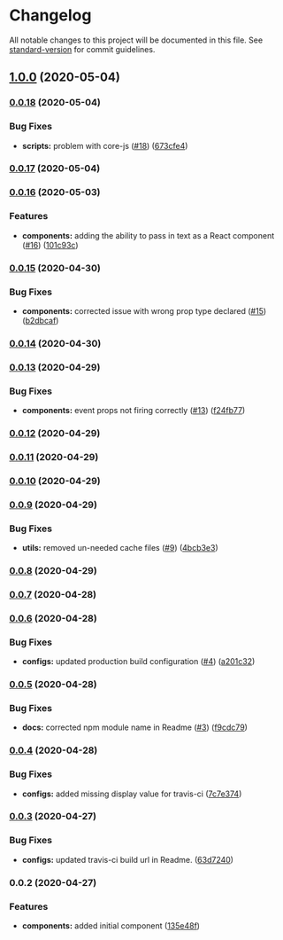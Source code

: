 # Changelog

All notable changes to this project will be documented in this file. See [standard-version](https://github.com/conventional-changelog/standard-version) for commit guidelines.

## [1.0.0](https://github.com/robertfyffe/react-editable-textbox/compare/v0.0.18...v1.0.0) (2020-05-04)

### [0.0.18](https://github.com/robertfyffe/react-editable-textbox/compare/v0.0.17...v0.0.18) (2020-05-04)


### Bug Fixes

* **scripts:** problem with core-js ([#18](https://github.com/robertfyffe/react-editable-textbox/issues/18)) ([673cfe4](https://github.com/robertfyffe/react-editable-textbox/commit/673cfe44afe5dfe407c9d1bd6b7f7c81eeae394a))

### [0.0.17](https://github.com/robertfyffe/react-editable-textbox/compare/v0.0.16...v0.0.17) (2020-05-04)

### [0.0.16](https://github.com/robertfyffe/react-editable-textbox/compare/v0.0.15...v0.0.16) (2020-05-03)


### Features

* **components:** adding the ability to pass in text as a React component ([#16](https://github.com/robertfyffe/react-editable-textbox/issues/16)) ([101c93c](https://github.com/robertfyffe/react-editable-textbox/commit/101c93cad908b0fc420388125797dad78661abf7))

### [0.0.15](https://github.com/robertfyffe/react-editable-textbox/compare/v0.0.14...v0.0.15) (2020-04-30)


### Bug Fixes

* **components:** corrected issue with wrong prop type declared ([#15](https://github.com/robertfyffe/react-editable-textbox/issues/15)) ([b2dbcaf](https://github.com/robertfyffe/react-editable-textbox/commit/b2dbcaf8f7fb63a0cb4d6f2d6a9cf3f95d9d8ddc))

### [0.0.14](https://github.com/robertfyffe/react-editable-textbox/compare/v0.0.13...v0.0.14) (2020-04-30)

### [0.0.13](https://github.com/robertfyffe/react-editable-textbox/compare/v0.0.12...v0.0.13) (2020-04-29)


### Bug Fixes

* **components:** event props not firing correctly ([#13](https://github.com/robertfyffe/react-editable-textbox/issues/13)) ([f24fb77](https://github.com/robertfyffe/react-editable-textbox/commit/f24fb777e3f4784c5f2cebbbe9732b8436323a68))

### [0.0.12](https://github.com/robertfyffe/react-editable-textbox/compare/v0.0.11...v0.0.12) (2020-04-29)

### [0.0.11](https://github.com/robertfyffe/react-editable-textbox/compare/v0.0.10...v0.0.11) (2020-04-29)

### [0.0.10](https://github.com/robertfyffe/react-editable-textbox/compare/v0.0.9...v0.0.10) (2020-04-29)

### [0.0.9](https://github.com/robertfyffe/react-editable-textbox/compare/v0.0.8...v0.0.9) (2020-04-29)


### Bug Fixes

* **utils:** removed un-needed cache files ([#9](https://github.com/robertfyffe/react-editable-textbox/issues/9)) ([4bcb3e3](https://github.com/robertfyffe/react-editable-textbox/commit/4bcb3e3359ffa8be5503f4693d6afe475f98f956))

### [0.0.8](https://github.com/robertfyffe/react-editable-textbox/compare/v0.0.7...v0.0.8) (2020-04-29)

### [0.0.7](https://github.com/robertfyffe/react-editable-textbox/compare/v0.0.6...v0.0.7) (2020-04-28)

### [0.0.6](https://github.com/robertfyffe/react-editable-textbox/compare/v0.0.5...v0.0.6) (2020-04-28)


### Bug Fixes

* **configs:** updated production build configuration ([#4](https://github.com/robertfyffe/react-editable-textbox/issues/4)) ([a201c32](https://github.com/robertfyffe/react-editable-textbox/commit/a201c3206f8d2f8b2bea7a1df8b5f0d0f467238b))

### [0.0.5](https://github.com/robertfyffe/react-editable-textbox/compare/v0.0.4...v0.0.5) (2020-04-28)


### Bug Fixes

* **docs:** corrected npm module name in Readme ([#3](https://github.com/robertfyffe/react-editable-textbox/issues/3)) ([f9cdc79](https://github.com/robertfyffe/react-editable-textbox/commit/f9cdc7998ba245881876b41b5a8b11bd67e2cd82))

### [0.0.4](https://github.com/robertfyffe/react-editable-textbox/compare/v0.0.3...v0.0.4) (2020-04-28)


### Bug Fixes

* **configs:** added missing display value for travis-ci ([7c7e374](https://github.com/robertfyffe/react-editable-textbox/commit/7c7e374cbfa2147f91af9099ddf64c8137ca3afa))

### [0.0.3](https://github.com/robertfyffe/react-editable-textbox/compare/v0.0.2...v0.0.3) (2020-04-27)


### Bug Fixes

* **configs:** updated travis-ci build url in Readme. ([63d7240](https://github.com/robertfyffe/react-editable-textbox/commit/63d7240a85a391496f59d55c1c4bf3f063fddd14))

### 0.0.2 (2020-04-27)

### Features

- **components:** added initial component ([135e48f](https://github.com/robertfyffe/react-editable-textbox/commit/135e48fa65f3f43e40c063453e178e0f7c60e0d5))
